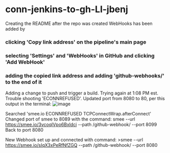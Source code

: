 # conn-jenkins-to-gh-LI-jbenj
Creating the README after the repo was created
WebHooks has been added by 
### clicking 'Copy link address' on the pipeline's main page
### selecting 'Settings' and 'WebHooks' in GitHub and clicking 'Add WebHook'
### adding the copied link address and adding 'github-webhooks/' to the end of it

Adding a change to push and trigger a build.
Trying again at 1:08 PM est.
Trouble shooting 'ECONNREFUSED'.
Updated port from 8080 to 80, per this output in the terminal:
![image](https://github.com/jbenj-upenn/conn-jenkins-to-gh-LI-jbenj/assets/59940368/a589d508-744c-45e5-9d39-92484267d818)

Searched 'smee.io ECONNREFUSED TCPConnectWrap.afterConnect'
Changed port of smee to 8089 with the command:  smee --url https://smee.io/3vcoqlVpo6Bxldci --path /github-webhook/ --port 8099
Back to port 8080

New Webhook set up and connected with command: >smee --url https://smee.io/sIqX3xPeRfNfZGQ --path /github-webhook/ --port 8080
